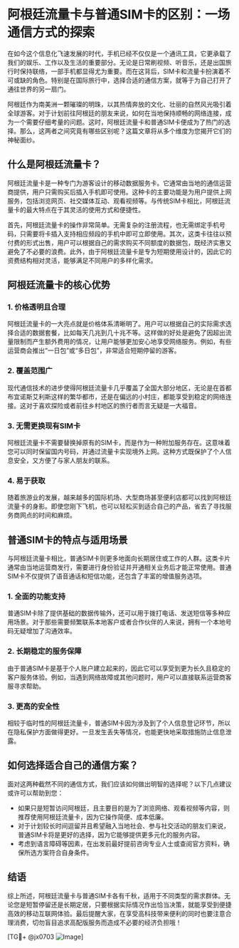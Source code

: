 # 阿根廷流量卡与普通SIM卡的区别：一场通信方式的探索

在如今这个信息化飞速发展的时代，手机已经不仅仅是一个通讯工具，它更承载了我们的娱乐、工作以及生活的重要部分。无论是日常刷视频、听音乐，还是出国旅行时保持联络，一部手机都显得尤为重要。而在这背后，SIM卡和流量卡扮演着不可或缺的角色。特别是在国际旅行中，选择合适的通信方案，就等于为自己打开了通往世界的另一扇门。

阿根廷作为南美洲一颗璀璨的明珠，以其热情奔放的文化、壮丽的自然风光吸引着全球游客。对于计划前往阿根廷的朋友来说，如何在当地保持顺畅的网络连接，成为一个需要仔细考量的问题。这时，阿根廷流量卡和普通SIM卡便成为了热门的选择。那么，这两者之间究竟有哪些区别呢？这篇文章将从多个维度为您揭开它们的神秘面纱。

## 什么是阿根廷流量卡？

阿根廷流量卡是一种专门为游客设计的移动数据服务卡。它通常由当地的通信运营商提供，用户只需购买后插入手机即可使用。这种卡的主要功能是为用户提供上网服务，包括浏览网页、社交媒体互动、观看视频等。与传统SIM卡相比，阿根廷流量卡的最大特点在于其灵活的使用方式和便捷性。

首先，阿根廷流量卡的操作非常简单。无需复杂的注册流程，也无需绑定手机号码，只需要将卡插入支持相应频段的手机中即可立即使用。其次，这类卡往往以预付费的形式出售，用户可以根据自己的需求购买不同额度的数据包，既经济实惠又避免了不必要的浪费。此外，由于阿根廷流量卡是专为短期使用设计的，因此它的资费结构相对灵活，能够满足不同用户的多样化需求。

## 阿根廷流量卡的核心优势

### 1. **价格透明且合理**
阿根廷流量卡的一大亮点就是价格体系清晰明了。用户可以根据自己的实际需求选择合适的数据套餐，比如每天几兆到几十兆不等。这样做的好处是避免了因超出流量限制而产生额外费用的情况，让用户能够更加安心地享受网络服务。例如，有些运营商会推出“一日包”或“多日包”，非常适合短期停留的游客。

### 2. **覆盖范围广**
现代通信技术的进步使得阿根廷流量卡几乎覆盖了全国大部分地区，无论是在首都布宜诺斯艾利斯这样的繁华都市，还是在偏远的小村庄，都能享受到稳定的网络连接。这对于喜欢探险或者前往乡村地区的旅行者而言无疑是一大福音。

### 3. **无需更换现有SIM卡**
阿根廷流量卡不需要替换掉原有的SIM卡，而是作为一种附加服务存在。这意味着您可以同时保留国内号码，并通过流量卡实现境外上网。这种方式既保护了个人信息安全，又方便了与家人朋友的联系。

### 4. **易于获取**
随着旅游业的发展，越来越多的国际机场、大型商场甚至便利店都可以找到阿根廷流量卡的身影。即使您刚下飞机，也可以轻松买到适合自己的产品，省去了寻找服务商网点的时间和麻烦。

## 普通SIM卡的特点与适用场景

与阿根廷流量卡相比，普通SIM卡则更多地面向长期居住或工作的人群。这类卡片通常由当地运营商发行，需要进行身份验证并开通相关业务后才能正常使用。普通SIM卡不仅提供了语音通话和短信功能，还包含了丰富的增值服务选项。

### 1. **全面的功能支持**
普通SIM卡除了提供基础的数据传输外，还可以用于拨打电话、发送短信等多种应用场景。对于那些需要频繁联系本地客户或者合作伙伴的人来说，拥有一个本地号码无疑增加了沟通效率。

### 2. **长期稳定的服务保障**
由于普通SIM卡是基于个人账户建立起来的，因此它可以享受到更为长久且稳定的客户服务体验。例如，当遇到网络故障或其他问题时，用户可以直接联系运营商客服寻求帮助。

### 3. **更高的安全性**
相较于临时性的阿根廷流量卡，普通SIM卡因为涉及到了个人信息登记环节，所以在隐私保护方面做得更好。一旦发生丢失等情况，也能更快地采取措施防止信息泄露。

## 如何选择适合自己的通信方案？

面对这两种截然不同的通信方式，我们应该如何做出明智的选择呢？以下几点建议或许可以帮助到您：

- 如果只是短暂访问阿根廷，且主要目的是为了浏览网络、观看视频等内容，则推荐使用阿根廷流量卡，因为它操作简便、成本低廉。
- 对于计划较长时间逗留并且希望融入当地社会、参与社交活动的朋友们来说，普通SIM卡将是更好的选择，因为它能够提供更多元化的服务内容。
- 考虑到语言障碍等因素，在出发前最好提前咨询专业人士或查阅官方资料，确保所选方案符合自身条件。

## 结语

综上所述，阿根廷流量卡与普通SIM卡各有千秋，适用于不同类型的需求群体。无论您是短暂停留还是长期定居，只要根据实际情况作出恰当决策，就能享受到便捷高效的移动互联网体验。最后提醒大家，在享受高科技带来便利的同时也要注意合理消费，切勿盲目追求高配版服务而造成不必要的经济负担哦！

[TG💪+ @jx0703 ![Image](https://github.com/user-attachments/assets/dbca1d08-cadb-493c-b0ec-ad6f7a83f270)]